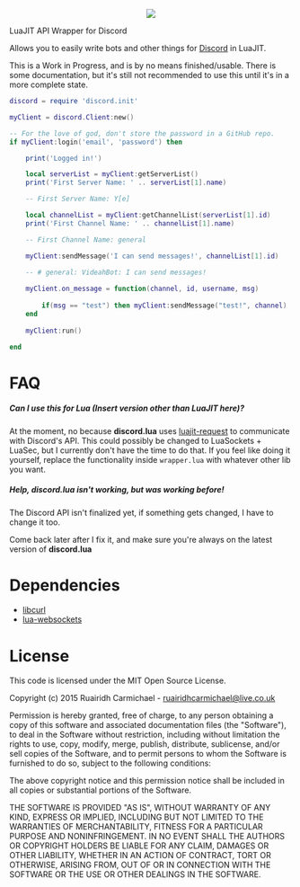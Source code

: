 <p align="center">
	<img src="http://i.imgur.com/3rJienQ.png">
</p>

LuaJIT API Wrapper for Discord

Allows you to easily write bots and other things for [Discord](https://discordapp.com/) in LuaJIT.

This is a Work in Progress, and is by no means finished/usable. There is some documentation, but it's still not recommended to use this until it's in a more complete state.

```lua
discord = require 'discord.init'

myClient = discord.Client:new()

-- For the love of god, don't store the password in a GitHub repo.
if myClient:login('email', 'password') then

	print('Logged in!')

	local serverList = myClient:getServerList()
	print('First Server Name: ' .. serverList[1].name)

	-- First Server Name: Y[e]

	local channelList = myClient:getChannelList(serverList[1].id)
	print('First Channel Name: ' .. channelList[1].name)

	-- First Channel Name: general

	myClient:sendMessage('I can send messages!', channelList[1].id)

	-- # general: VideahBot: I can send messages!
	
	myClient.on_message = function(channel, id, username, msg)
	
		if(msg == "test") then myClient:sendMessage("test!", channel)
	end
	
	myClient:run()

end
```

# FAQ

##### Can I use this for Lua (Insert version other than LuaJIT here)?
 
 At the moment, no because **discord.lua** uses [luajit-request](https://github.com/LPGhatguy/luajit-request) to communicate with Discord's API. This could possibly be changed to LuaSockets + LuaSec, but I currently don't have the time to do that. If you feel like doing it yourself, replace the functionality inside `wrapper.lua` with whatever other lib you want.
 
##### Help, discord.lua isn't working, but was working before!

The Discord API isn't finalized yet, if something gets changed, I have to change it too. 

Come back later after I fix it, and make sure you're always on the latest version of **discord.lua**
 
# Dependencies
 * [libcurl](http://curl.haxx.se/download.html)
 * [lua-websockets](https://github.com/lipp/lua-websockets)

# License

This code is licensed under the MIT Open Source License.

Copyright (c) 2015 Ruairidh Carmichael - ruairidhcarmichael@live.co.uk

Permission is hereby granted, free of charge, to any person obtaining a copy
of this software and associated documentation files (the "Software"), to deal
in the Software without restriction, including without limitation the rights
to use, copy, modify, merge, publish, distribute, sublicense, and/or sell
copies of the Software, and to permit persons to whom the Software is
furnished to do so, subject to the following conditions:

The above copyright notice and this permission notice shall be included in
all copies or substantial portions of the Software.

THE SOFTWARE IS PROVIDED "AS IS", WITHOUT WARRANTY OF ANY KIND, EXPRESS OR
IMPLIED, INCLUDING BUT NOT LIMITED TO THE WARRANTIES OF MERCHANTABILITY,
FITNESS FOR A PARTICULAR PURPOSE AND NONINFRINGEMENT. IN NO EVENT SHALL THE
AUTHORS OR COPYRIGHT HOLDERS BE LIABLE FOR ANY CLAIM, DAMAGES OR OTHER
LIABILITY, WHETHER IN AN ACTION OF CONTRACT, TORT OR OTHERWISE, ARISING FROM,
OUT OF OR IN CONNECTION WITH THE SOFTWARE OR THE USE OR OTHER DEALINGS IN
THE SOFTWARE.
